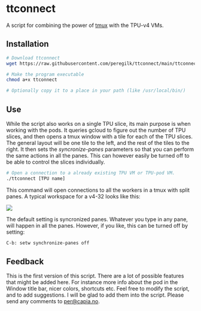 # ttconnect
A script for combining the power of [tmux](https://github.com/tmux/tmux/wiki) with the TPU-v4 VMs. 


## Installation
```bash
# Download ttconnect
wget https://raw.githubusercontent.com/peregilk/ttconnect/main/ttconnect

# Make the program executable
chmod a+x ttconnect

# Optionally copy it to a place in your path (like /usr/local/bin/)
```

## Use
While the script also works on a single TPU slice, its main purpose is when working with the pods. It queries gcloud to figure out the number of TPU slices, and then opens a tmux window with a tile for each of the TPU slices. The general layout will be one tile to the left, and the rest of the tiles to the right. It then sets the _syncronize-panes_ parameters so that you can perform the same actions in all the panes. This can however easily be turned off to be able to control the slices individually.

```bash
# Open a connection to a already existing TPU VM or TPU-pod VM. 
./ttconnect [TPU name]

````

This command will open connections to all the workers in a tmux with split panes. A typical workspace for a v4-32 looks like this:

<img src="screenshot.png" />

The default setting is syncronized panes. Whatever you type in any pane, will happen in all the panes. However, if you like, this can be turned off by setting:

```bash
C-b: setw synchronize-panes off
```

## Feedback
This is the first version of this script. There are a lot of possible features that might be added here. For instance more info about the pod  in the Window title bar, nicer colors, shortcuts etc. Feel free to modify the script, and to add suggestions. I will be glad to add them into the script. Please send any comments to [per@capia.no](mailto:per@capia.no).

